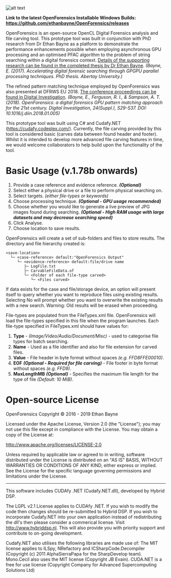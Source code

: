 ![alt text](https://github.com/ethanbayne/OpenForensics/blob/master/OpenForensics/Resources/OpenForensicsLogo2.png "OpenForensics Logo")

__Link to the latest OpenForensics Installable Windows Builds: https://github.com/ethanbayne/OpenForensics/releases__

OpenForensics is an open-source OpenCL Digital Forensics analysis and file carving tool. This prototype tool was built in conjunction with PhD research from Dr Ethan Bayne as a platform to demonstrate the performance enhancements possible when employing asynchronous GPU processing and an optimised PFAC algorithm to the problem of string searching within a digital forensics context. <a href="https://rke.abertay.ac.uk/en/studentTheses/accelerating-digital-forensic-searching-through-gpgpu-parallel-pr" />Details of the supporting research can be found in the completed thesis by Dr Ethan Bayne</a>. _(Bayne, E. (2017). Accelerating digital forensic searching through GPGPU parallel processing techniques. PhD thesis. Abertay University.)_

The refined pattern matching technique employed by OpenForensics was also presented at DFRWS EU 2018. <a href="https://www.sciencedirect.com/science/article/pii/S1742287618300379" />The conference proceedings can be found in Digital Investigation</a>. _(Bayne, E., Ferguson, R. I., & Sampson, A. T. (2018). OpenForensics: a digital forensics GPU pattern matching approach for the 21st century. Digital Investigation, 24(Suppl.), S29-S37. DOI: 10.1016/j.diin.2018.01.005)_

This prototype tool was built using C# and Cudafy.NET (https://cudafy.codeplex.com/). Currently, the file carving provided by this tool is considered basic (carves data between found header and footer). Whilst it is intended to develop more advanced file carving features in time, we would welcome collaborators to help build upon the functionality of the tool.

# Basic Usage (v.1.78b onwards)
   1. Provide a case reference and evidence reference. ___(Optional)___
   2. Select either a physical drive or a file to perform physical searching on.
   3. Select targets. _(either file-types or keywords)_
   4. Choose processing technique. ___(Optional - GPU usage recommended)___
   5. Choose whether you would like to generate a live preview of JPG images found during searching. ___(Optional - High RAM usage with large datasets and may decrease searching speed)___
   6. Click Analyse.
   7. Choose location to save results.

OpenForensics will create a set of sub-folders and files to store results. The directory and file hierarchy created is: 

    <save-location>
      └─ <case-reference> default:"OpenForensics Output"
         └─ <evidence-reference> default:file/drive name
            ├─ LogFile.txt
            ├─ CarvableFileData.of
            └─ <Folder of each file-type carved>
               └─ <Files carved>

If data exists for the case and file/storage device, an option will present itself to query whether you want to reproduce files using existing results. Selecting No will prompt whether you want to overwrite the existing results with a new search. Warning: Old results will be erased when proceeding.

File-types are populated from the FileTypes.xml file. OpenForensics will load the file-types specified in this file when the program launches. Each file-type specified in FileTypes.xml should have values for:

   1. __Type__ - _(Image/Video/Audio/Document/Misc)_ - used to categorise file types for batch searching.
   2. __Name__ - Used as a file identifier and also for file extension for carved files.
   3. __Value__ - File header in byte format without spaces _(e.g. FFD8FFE00010)_.
   4. __EOF__ ___(Optional - Required for file carving)___ - File footer in byte format without spaces _(e.g. FFD9)_.
   5. __MaxLengthMB__ ___(Optional)___ - Specifies the maximum file length for the type of file _(Default: 10 MiB)_.

# Open-source License
OpenForensics Copyright © 2016 - 2019 Ethan Bayne

Licensed under the Apache License, Version 2.0 (the "License"); you may not use this file except in compliance with the License. You may obtain a copy of the License at:

http://www.apache.org/licenses/LICENSE-2.0

Unless required by applicable law or agreed to in writing, software distributed under the License is distributed on an "AS IS" BASIS, WITHOUT WARRANTIES OR CONDITIONS OF ANY KIND, either express or implied. See the License for the specific language governing permissions and limitations under the License.

---

This software includes CUDAfy .NET (Cudafy.NET.dll), developed by Hybrid DSP.

The LGPL v2.1 License applies to CUDAfy .NET. If you wish to modify the code then changes should be re-submitted to Hybrid DSP. If you wish to incorporate Cudafy.NET into your own application instead of redistributing the dll's then please consider a commerical license. Visit http://www.hybriddsp.nl. This will also provide you with priority support and contribute to on-going development.

Cudafy.NET also utilises the following libraries are made use of:
The MIT license applies to ILSpy, NRefactory and ICSharpCode.Decompiler (Copyright (c) 2011 AlphaSierraPapa for the SharpDevelop team).
Mono.Cecil also uses the MIT license (Copyright JB Evain).
CUDA.NET is a free for use license (Copyright Company for Advanced Supercomputing Solutions Ltd)
